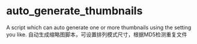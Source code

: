 # auto_generate_thumbnails
A script which can auto generate one or more thumbnails using the setting you like.    自动生成缩略图脚本，可设置排列模式尺寸，根据MD5检测重复文件
